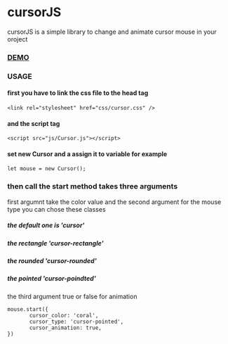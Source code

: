 # cursorJS

cursorJS is a simple library to change and animate cursor mouse in your oroject


### [DEMO]( https://cursorjsjs.netlify.app/)


### USAGE

#### first you have to link the css file to the head tag 
``` 
<link rel="stylesheet" href="css/cursor.css" />
``` 

#### and the script tag 

``` 
<script src="js/Cursor.js"></script>
``` 

####  set new Cursor and a assign it to variable for example
``` 
let mouse = new Cursor();
```

### then call the start method takes three arguments

first argumnt take the color value and the second argument for the mouse type you can chose these classes
##### the default one is 'cursor'
##### the rectangle  'cursor-rectangle'
##### the rounded  'cursor-rounded'
##### the pointed  'cursor-poindted'

the third argument true or false for animation
```
mouse.start({
       cursor_color: 'coral',
       cursor_type: 'cursor-pointed',
       cursor_animation: true,
})
```
